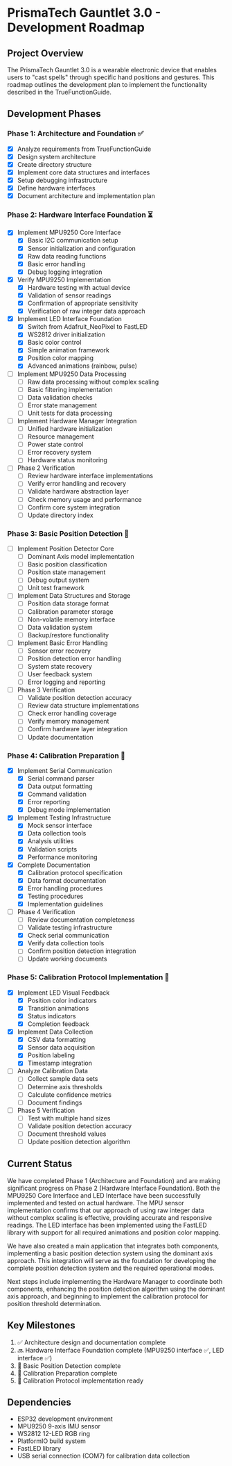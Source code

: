 # PrismaTech Gauntlet 3.0 - Development Roadmap

## Project Overview
The PrismaTech Gauntlet 3.0 is a wearable electronic device that enables users to "cast spells" through specific hand positions and gestures. This roadmap outlines the development plan to implement the functionality described in the TrueFunctionGuide.

## Development Phases

### Phase 1: Architecture and Foundation ✅
- [x] Analyze requirements from TrueFunctionGuide
- [x] Design system architecture
- [x] Create directory structure
- [x] Implement core data structures and interfaces
- [x] Setup debugging infrastructure
- [x] Define hardware interfaces
- [x] Document architecture and implementation plan

### Phase 2: Hardware Interface Foundation ⏳
- [x] Implement MPU9250 Core Interface
  - [x] Basic I2C communication setup
  - [x] Sensor initialization and configuration
  - [x] Raw data reading functions
  - [x] Basic error handling
  - [x] Debug logging integration
- [x] Verify MPU9250 Implementation
  - [x] Hardware testing with actual device
  - [x] Validation of sensor readings
  - [x] Confirmation of appropriate sensitivity
  - [x] Verification of raw integer data approach
- [x] Implement LED Interface Foundation
  - [x] Switch from Adafruit_NeoPixel to FastLED
  - [x] WS2812 driver initialization
  - [x] Basic color control
  - [x] Simple animation framework
  - [x] Position color mapping
  - [x] Advanced animations (rainbow, pulse)
- [ ] Implement MPU9250 Data Processing
  - [ ] Raw data processing without complex scaling
  - [ ] Basic filtering implementation
  - [ ] Data validation checks
  - [ ] Error state management
  - [ ] Unit tests for data processing
- [ ] Implement Hardware Manager Integration
  - [ ] Unified hardware initialization
  - [ ] Resource management
  - [ ] Power state control
  - [ ] Error recovery system
  - [ ] Hardware status monitoring
- [ ] Phase 2 Verification
  - [ ] Review hardware interface implementations
  - [ ] Verify error handling and recovery
  - [ ] Validate hardware abstraction layer
  - [ ] Check memory usage and performance
  - [ ] Confirm core system integration
  - [ ] Update directory index

### Phase 3: Basic Position Detection 📅
- [ ] Implement Position Detector Core
  - [ ] Dominant Axis model implementation
  - [ ] Basic position classification
  - [ ] Position state management
  - [ ] Debug output system
  - [ ] Unit test framework
- [ ] Implement Data Structures and Storage
  - [ ] Position data storage format
  - [ ] Calibration parameter storage
  - [ ] Non-volatile memory interface
  - [ ] Data validation system
  - [ ] Backup/restore functionality
- [ ] Implement Basic Error Handling
  - [ ] Sensor error recovery
  - [ ] Position detection error handling
  - [ ] System state recovery
  - [ ] User feedback system
  - [ ] Error logging and reporting
- [ ] Phase 3 Verification
  - [ ] Validate position detection accuracy
  - [ ] Review data structure implementations
  - [ ] Check error handling coverage
  - [ ] Verify memory management
  - [ ] Confirm hardware layer integration
  - [ ] Update documentation

### Phase 4: Calibration Preparation 📅
- [x] Implement Serial Communication
  - [x] Serial command parser
  - [x] Data output formatting
  - [x] Command validation
  - [x] Error reporting
  - [x] Debug mode implementation
- [x] Implement Testing Infrastructure
  - [x] Mock sensor interface
  - [x] Data collection tools
  - [x] Analysis utilities
  - [x] Validation scripts
  - [x] Performance monitoring
- [x] Complete Documentation
  - [x] Calibration protocol specification
  - [x] Data format documentation
  - [x] Error handling procedures
  - [x] Testing procedures
  - [x] Implementation guidelines
- [ ] Phase 4 Verification
  - [ ] Review documentation completeness
  - [ ] Validate testing infrastructure
  - [x] Check serial communication
  - [x] Verify data collection tools
  - [ ] Confirm position detection integration
  - [ ] Update working documents

### Phase 5: Calibration Protocol Implementation 📅
- [x] Implement LED Visual Feedback
  - [x] Position color indicators
  - [x] Transition animations
  - [x] Status indicators
  - [x] Completion feedback
- [x] Implement Data Collection
  - [x] CSV data formatting
  - [x] Sensor data acquisition
  - [x] Position labeling
  - [x] Timestamp integration
- [ ] Analyze Calibration Data
  - [ ] Collect sample data sets
  - [ ] Determine axis thresholds
  - [ ] Calculate confidence metrics
  - [ ] Document findings
- [ ] Phase 5 Verification
  - [ ] Test with multiple hand sizes
  - [ ] Validate position detection accuracy
  - [ ] Document threshold values
  - [ ] Update position detection algorithm

## Current Status
We have completed Phase 1 (Architecture and Foundation) and are making significant progress on Phase 2 (Hardware Interface Foundation). Both the MPU9250 Core Interface and LED Interface have been successfully implemented and tested on actual hardware. The MPU sensor implementation confirms that our approach of using raw integer data without complex scaling is effective, providing accurate and responsive readings. The LED interface has been implemented using the FastLED library with support for all required animations and position color mapping.

We have also created a main application that integrates both components, implementing a basic position detection system using the dominant axis approach. This integration will serve as the foundation for developing the complete position detection system and the required operational modes.

Next steps include implementing the Hardware Manager to coordinate both components, enhancing the position detection algorithm using the dominant axis approach, and beginning to implement the calibration protocol for position threshold determination.

## Key Milestones

1. ✅ Architecture design and documentation complete
2. 🔜 Hardware Interface Foundation complete (MPU9250 interface ✅, LED interface ✅)
3. 📅 Basic Position Detection complete
4. 📅 Calibration Preparation complete
5. 📅 Calibration Protocol implementation ready

## Dependencies
- ESP32 development environment
- MPU9250 9-axis IMU sensor
- WS2812 12-LED RGB ring
- PlatformIO build system
- FastLED library
- USB serial connection (COM7) for calibration data collection 